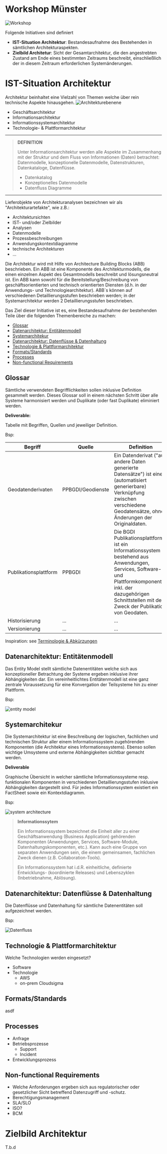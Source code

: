 # Workshop Münster
![Workshop](pics/241119-workshop.png)

Folgende Initiativen sind definiert

- **IST-Situation Architektur**: Bestandesaufnahme des Bestehenden in sämtlichen Architekturaspekten.
- **Zielbild Architetur**: Sicht der Gesamtarchitektur, die den angestrebten Zustand am Ende eines bestimmten Zeitraums beschreibt, einschließlich der in diesem Zeitraum erforderlichen Systemänderungen.

# IST-Situation Architektur

Architektur beinhaltet eine Vielzahl von Themen welche über rein technische Aspekte hinausgehen.
![Architekturebenene](pics/EA_Layers_01.PNG)
- Geschäftsarchitektur
- Informationsarchitektur
- Informationssystemarchitektur
- Technologie- & Plattformarchitektur

---
> **DEFINITION**
> 
> Unter Informationsarchitektur werden alle Aspekte im Zusammenhang mit der Struktur und dem Fluss von Informationen (Daten) betrachtet: Datenmodelle, konzeptionelle Datenmodelle, Datenstrukturen, Datenkataloge, Datenflüsse. 
> - Datenkatalog
> - Konzeptionelles Datenmodelle
> - Datenfluss Diagramme
---

Lieferobjekte von Architekturanalysen bezeichnen wir als "Architekturartefakte", wie z.B.:

- Architektursichten
- IST- und/oder Zielbilder
- Analysen
- Datenmodelle
- Prozessbeschreibungen
- Anwendungskontextdiagramme
- technische  Architekturen
- ...

Die Architektur wird mit Hilfe von Architecture Building Blocks (ABB) beschrieben. Ein ABB ist eine Komponente des Architekturmodells, die einen einzelnen Aspekt des Gesamtmodells beschreibt und lösungsneutral ist.
Ein ABB kann sowohl für die Bereitstellung/Beschreibung von geschäftsorientierten und technisch orientierten Diensten (d.h. in der Anwendungs- und Technologiearchitektur). ABB´s können auf verschiedenen Detaillierungsstufen beschrieben werden; in der Systemarchitektur werden 2 Detaillierungsstufen beschrieben.

Das Ziel dieser Initiative ist es, eine Bestandesaufnahme der bestehenden Teile über die folgenden Themenbereiche zu machen:

- [Glossar](#glossar)
- [Datenarchitektur: Entitätenmodell](#datenarchitektur-entitätenmodell)
- [Systemarchitekur](#systemarchitekur)
- [Datenarchitektur: Datenflüsse \& Datenhaltung](#datenarchitektur-datenflüsse--datenhaltung)
- [Technologie \& Plattformarchitektur](#technologie--plattformarchitektur)
- [Formats/Standards](#formatsstandards)
- [Processes](#processes)
- [Non-functional Requirements](#non-functional-requirements)

## Glossar

Sämtliche verwendeten Begrifflichkeiten sollen inklusive Definition gesammelt werden. Dieses Glossar soll in einem nächsten Schritt über alle Systeme harmonisiert werden und Duplikate (oder fast Duplikate) eliminiert werden.

**Deliverable:**

Tabelle mit Begriffen, Quellen und jeweiliger Definition.

Bsp:

| Begriff | Quelle | Definition |
| ---- | ---- | ---- |
| Geodatenderivaten | PPBGDI/Geodienste | Ein Datenderivat ("aus andere Daten generierte Datensätze") ist eine (automatisiert generierbare) Verknüpfung zwischen verschiedene Geodatensätze, ohne Änderungen der Originaldaten. |
| Publikationsplattform | PPBGDI | Die BGDI Publikationsplattform ist ein Informationssystem bestehend aus Anwendungen, Services, Software- und Plattformkomponenten inkl. der dazugehörigen Schnittstellen mit dem Zweck der Publikation von Geodaten. |
| Historisierung | ... | ... |
| Versionierung | ... | ... |

Inspiration: see [Terminologie & Abkürzungen](https://ltwiki.adr.admin.ch:8443/pages/viewpage.action?pageId=208764945)

## Datenarchitektur: Entitätenmodell

Das Entity Model stellt sämtliche Datenentitäten welche sich aus konzeptioneller Betrachtung der Systeme ergeben inklusive ihrer Abhängigkeiten dar. Ein vereinheitlichtes Entitätenmodell ist eine ganz zentrale Voraussetzung für eine Konvergation der Teilsysteme hin zu einer Plattform.

Bsp:

![entity model](diagrams/out/entity_model/entity_model.png)



## Systemarchitekur

Die Systemarchitektur ist eine Beschreibung der logischen, fachlichen und technischen Struktur aller einem Informationssystem zugehörenden Komponenten (die Architektur eines Informationssystems). Ebenso sollen wichtige Umsysteme und externe Abhängigkeiten sichtbar gemacht werden.

**Deliverable**

Graphische Übersicht in welcher sämtliche Informationssysteme resp. funktionalen Komponenten in verschiedenen Detaillierungsstufen inklusive Abhängigkeiten dargestellt sind. Für jedes Informationssystem existiert ein FactSheet sowie ein Kontextdiagramm.

Bsp:

![system architecture](diagrams/out/system_architecture/system_architecture.png)


> **Informationssytem**
>
> Ein Informationssystem bezeichnet die Einheit aller zu einer Geschäftsanwendung (Business Application) gehörenden Komponenten (Anwendungen, Services, Software-Module, Datenhaltungskomponenten, etc.). Kann auch eine Gruppe von separaten Anwendungen sein, die einem gemeinsamen, fachlichen Zweck dienen (z.B. Collaboration-Tools).
>
> Ein Informationssystem hat i.d.R. einheitliche, definierte Entwicklungs- (koordinierte Releases) und Lebenszyklen (Inbetriebnahme, Ablösung).

## Datenarchitektur: Datenflüsse & Datenhaltung

Die Datenflüsse und Datenhaltung für sämtliche Datenentitäten soll aufgezeichnet werden.

Bsp:

![Datenfluss](diagrams/out/data_flow/data_flow.png)

## Technologie & Plattformarchitektur

Welche Technologien werden eingesetzt?

- Software
- Technologie
  - AWS
  - on-prem Cloudsigma

## Formats/Standards

asdf

## Processes

- Anfrage
- Betriebsprozesse
  - Support
  - Incident
- Entwicklungsprozess

## Non-functional Requirements

- Welche Anforderungen ergeben sich aus regulatorischer oder gesetzlicher Sicht betreffend Datenzugriff und -schutz.
- Berechtigungsmanagement
- SLA/SLO
- ISO?
- BCM

# Zielbild Architektur

T.b.d

